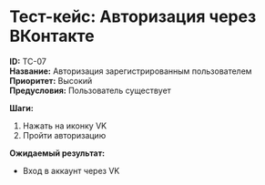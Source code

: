 # Тест-кейс: Авторизация через ВКонтакте 
**ID:** TC-07                                                                                      
**Название:** Авторизация зарегистрированным пользователем  
**Приоритет:** Высокий                                      
**Предусловия:** Пользователь существует


**Шаги:**
1. Нажать на иконку VK
2. Пройти авторизацию

**Ожидаемый результат:**
- Вход в аккаунт через VK
